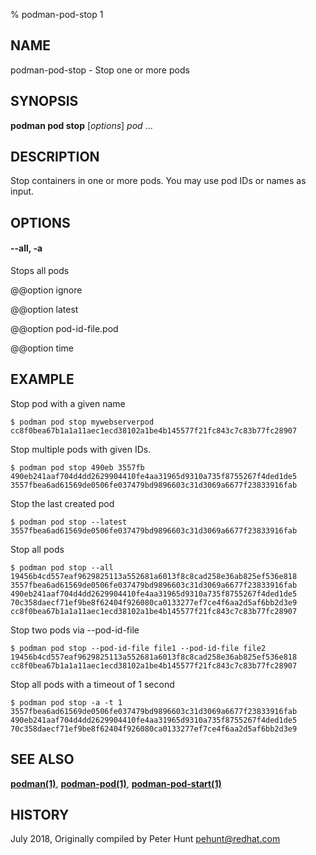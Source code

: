 % podman-pod-stop 1

## NAME

podman\-pod\-stop - Stop one or more pods

## SYNOPSIS

**podman pod stop** [*options*] _pod_ ...

## DESCRIPTION

Stop containers in one or more pods. You may use pod IDs or names as input.

## OPTIONS

#### **--all**, **-a**

Stops all pods

@@option ignore

@@option latest

@@option pod-id-file.pod

@@option time

## EXAMPLE

Stop pod with a given name

```
$ podman pod stop mywebserverpod
cc8f0bea67b1a1a11aec1ecd38102a1be4b145577f21fc843c7c83b77fc28907
```

Stop multiple pods with given IDs.

```
$ podman pod stop 490eb 3557fb
490eb241aaf704d4dd2629904410fe4aa31965d9310a735f8755267f4ded1de5
3557fbea6ad61569de0506fe037479bd9896603c31d3069a6677f23833916fab
```

Stop the last created pod

```
$ podman pod stop --latest
3557fbea6ad61569de0506fe037479bd9896603c31d3069a6677f23833916fab
```

Stop all pods

```
$ podman pod stop --all
19456b4cd557eaf9629825113a552681a6013f8c8cad258e36ab825ef536e818
3557fbea6ad61569de0506fe037479bd9896603c31d3069a6677f23833916fab
490eb241aaf704d4dd2629904410fe4aa31965d9310a735f8755267f4ded1de5
70c358daecf71ef9be8f62404f926080ca0133277ef7ce4f6aa2d5af6bb2d3e9
cc8f0bea67b1a1a11aec1ecd38102a1be4b145577f21fc843c7c83b77fc28907
```

Stop two pods via --pod-id-file

```
$ podman pod stop --pod-id-file file1 --pod-id-file file2
19456b4cd557eaf9629825113a552681a6013f8c8cad258e36ab825ef536e818
cc8f0bea67b1a1a11aec1ecd38102a1be4b145577f21fc843c7c83b77fc28907
```

Stop all pods with a timeout of 1 second

```
$ podman pod stop -a -t 1
3557fbea6ad61569de0506fe037479bd9896603c31d3069a6677f23833916fab
490eb241aaf704d4dd2629904410fe4aa31965d9310a735f8755267f4ded1de5
70c358daecf71ef9be8f62404f926080ca0133277ef7ce4f6aa2d5af6bb2d3e9
```

## SEE ALSO

**[podman(1)](podman.md)**, **[podman-pod(1)](podman-pod/podman-pod.md)**, **[podman-pod-start(1)](podman-pod/podman-pod-start.md)**

## HISTORY

July 2018, Originally compiled by Peter Hunt <pehunt@redhat.com>
